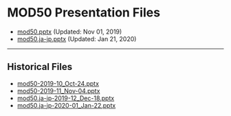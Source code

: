 <!--
This is a machine generated file,
and should not be edited,
as it will be overwritten with future updates.

If you have questions around this process
please contact Scott Cate
-->

# MOD50 Presentation Files

- [mod50.pptx](https://globaleventcdn.blob.core.windows.net/assets/mod/mod50/mod50.pptx) (Updated: Nov 01, 2019)
- [mod50.ja-jp.pptx](https://globaleventcdn.blob.core.windows.net/assets/mod/mod50/mod50.ja-jp.pptx) (Updated: Jan 21, 2020)
---
## Historical Files
- [mod50-2019-10_Oct-24.pptx](https://globaleventcdn.blob.core.windows.net/assets/mod/mod50/mod50-2019-10_Oct-24.pptx)
- [mod50-2019-11_Nov-04.pptx](https://globaleventcdn.blob.core.windows.net/assets/mod/mod50/mod50-2019-11_Nov-04.pptx)
- [mod50.ja-jp-2019-12_Dec-18.pptx](https://globaleventcdn.blob.core.windows.net/assets/mod/mod50/mod50.ja-jp-2019-12_Dec-18.pptx)
- [mod50.ja-jp-2020-01_Jan-22.pptx](https://globaleventcdn.blob.core.windows.net/assets/mod/mod50/mod50.ja-jp-2020-01_Jan-22.pptx)


